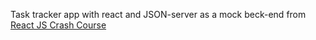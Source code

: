 Task tracker app with react and JSON-server as a mock beck-end from [React JS Crash Course](https://www.youtube.com/watch?v=w7ejDZ8SWv8)

